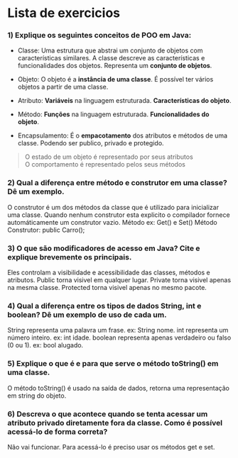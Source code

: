 # Lista de exercicios

### 1) Explique os seguintes conceitos de POO em Java:

- Classe: Uma estrutura que abstrai um conjunto de objetos com características similares. A classe descreve as características e funcionalidades dos objetos. Representa um **conjunto de objetos**.
  
- Objeto: O objeto é a **instância de uma classe**. É possível ter vários objetos a partir de uma classe.

- Atributo: **Variáveis** na linguagem estruturada. **Características do objeto**.

- Método: **Funções** na linguagem estruturada. **Funcionalidades do objeto**.

- Encapsulamento: É o **empacotamento** dos atributos e métodos de uma classe. Podendo ser publico, privado e protegido.

> O estado de um objeto é representado por seus atributos  
> O comportamento é representado pelos seus métodos

### 2) Qual a diferença entre método e construtor em uma classe? Dê um exemplo.
O construtor é um dos métodos da classe que é utilizado para inicializar uma classe. Quando nenhum construtor esta explicito o compilador fornece automáticamente um construtor vazio.
Método ex: Get() e Set()
Método Construtor: public Carro();

### 3) O que são modificadores de acesso em Java? Cite e explique brevemente os principais.
Eles controlam a visibilidade e acessibilidade das classes, métodos e atributos.
Public torna visivel em qualquer lugar.
Private torna visivel apenas na mesma classe.
Protected torna visivel apenas no mesmo pacote.

### 4) Qual a diferença entre os tipos de dados String, int e boolean? Dê um exemplo de uso de cada um.
String representa uma palavra um frase. ex: String nome.
int representa um número inteiro. ex: int idade.
boolean representa apenas verdadeiro ou falso (0 ou 1). ex: bool alugado.

### 5) Explique o que é e para que serve o método toString() em uma classe.
O método toString() é usado na saída de dados, retorna uma representação em string do objeto.

### 6) Descreva o que acontece quando se tenta acessar um atributo privado diretamente fora da classe. Como é possível acessá-lo de forma correta?
Não vai funcionar. Para acessá-lo é preciso usar os métodos get e set.
